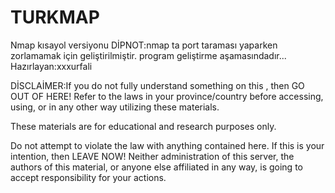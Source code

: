 # TURKMAP
Nmap kısayol versiyonu
DİPNOT:nmap ta port taraması yaparken zorlamamak için geliştirilmiştir. program geliştirme aşamasındadır...                                                 Hazırlayan:xxxurfali

DİSCLAİMER:If you do not fully understand something on this , then GO OUT OF HERE! Refer to the laws in your province/country before accessing, using, or in any other way utilizing these materials.

These materials are for educational and research purposes only.

Do not attempt to violate the law with anything contained here. If this is your intention, then LEAVE NOW! Neither administration of this server, the authors of this material, or anyone else affiliated in any way, is going to accept responsibility for your actions.
